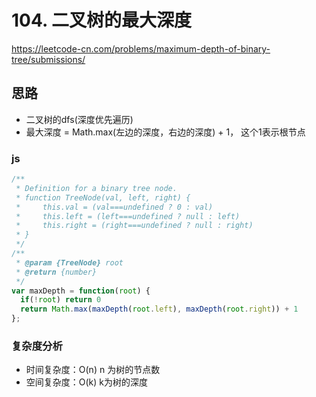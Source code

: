 # 104. 二叉树的最大深度

https://leetcode-cn.com/problems/maximum-depth-of-binary-tree/submissions/

## 思路

* 二叉树的dfs(深度优先遍历)
* 最大深度 = Math.max(左边的深度，右边的深度) + 1， 这个1表示根节点

### js

``` js
/**
 * Definition for a binary tree node.
 * function TreeNode(val, left, right) {
 *     this.val = (val===undefined ? 0 : val)
 *     this.left = (left===undefined ? null : left)
 *     this.right = (right===undefined ? null : right)
 * }
 */
/**
 * @param {TreeNode} root
 * @return {number}
 */
var maxDepth = function(root) {
  if(!root) return 0
  return Math.max(maxDepth(root.left), maxDepth(root.right)) + 1
};
```

### 复杂度分析

* 时间复杂度：O(n) n 为树的节点数
* 空间复杂度：O(k) k为树的深度
